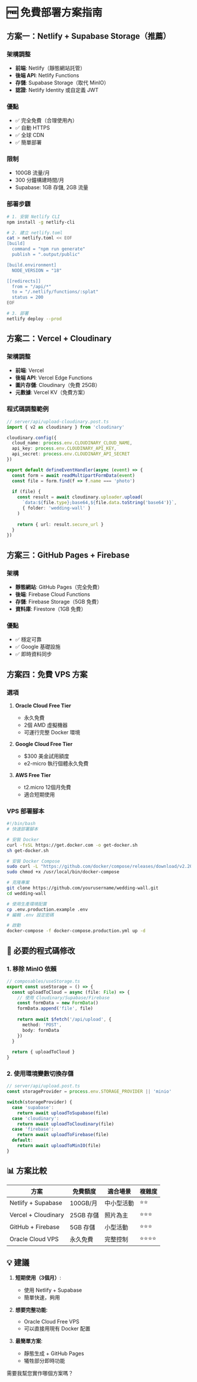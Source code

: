 # 🆓 免費部署方案指南

## 方案一：Netlify + Supabase Storage（推薦）

### 架構調整
- **前端**: Netlify（靜態網站託管）
- **後端 API**: Netlify Functions
- **存儲**: Supabase Storage（取代 MinIO）
- **認證**: Netlify Identity 或自定義 JWT

### 優點
- ✅ 完全免費（合理使用內）
- ✅ 自動 HTTPS
- ✅ 全球 CDN
- ✅ 簡單部署

### 限制
- 100GB 流量/月
- 300 分鐘構建時間/月
- Supabase: 1GB 存儲, 2GB 流量

### 部署步驟
```bash
# 1. 安裝 Netlify CLI
npm install -g netlify-cli

# 2. 建立 netlify.toml
cat > netlify.toml << EOF
[build]
  command = "npm run generate"
  publish = ".output/public"

[build.environment]
  NODE_VERSION = "18"

[[redirects]]
  from = "/api/*"
  to = "/.netlify/functions/:splat"
  status = 200
EOF

# 3. 部署
netlify deploy --prod
```

## 方案二：Vercel + Cloudinary

### 架構調整
- **前端**: Vercel
- **後端 API**: Vercel Edge Functions  
- **圖片存儲**: Cloudinary（免費 25GB）
- **元數據**: Vercel KV（免費方案）

### 程式碼調整範例

```typescript
// server/api/upload-cloudinary.post.ts
import { v2 as cloudinary } from 'cloudinary'

cloudinary.config({
  cloud_name: process.env.CLOUDINARY_CLOUD_NAME,
  api_key: process.env.CLOUDINARY_API_KEY,
  api_secret: process.env.CLOUDINARY_API_SECRET
})

export default defineEventHandler(async (event) => {
  const form = await readMultipartFormData(event)
  const file = form.find(f => f.name === 'photo')
  
  if (file) {
    const result = await cloudinary.uploader.upload(
      `data:${file.type};base64,${file.data.toString('base64')}`,
      { folder: 'wedding-wall' }
    )
    
    return { url: result.secure_url }
  }
})
```

## 方案三：GitHub Pages + Firebase

### 架構
- **靜態網站**: GitHub Pages（完全免費）
- **後端**: Firebase Cloud Functions
- **存儲**: Firebase Storage（5GB 免費）
- **資料庫**: Firestore（1GB 免費）

### 優點
- ✅ 穩定可靠
- ✅ Google 基礎設施
- ✅ 即時資料同步

## 方案四：免費 VPS 方案

### 選項
1. **Oracle Cloud Free Tier**
   - 永久免費
   - 2個 AMD 虛擬機器
   - 可運行完整 Docker 環境

2. **Google Cloud Free Tier** 
   - $300 美金試用額度
   - e2-micro 執行個體永久免費

3. **AWS Free Tier**
   - t2.micro 12個月免費
   - 適合短期使用

### VPS 部署腳本
```bash
#!/bin/bash
# 快速部署腳本

# 安裝 Docker
curl -fsSL https://get.docker.com -o get-docker.sh
sh get-docker.sh

# 安裝 Docker Compose
sudo curl -L "https://github.com/docker/compose/releases/download/v2.20.0/docker-compose-$(uname -s)-$(uname -m)" -o /usr/local/bin/docker-compose
sudo chmod +x /usr/local/bin/docker-compose

# 克隆專案
git clone https://github.com/yourusername/wedding-wall.git
cd wedding-wall

# 使用生產環境配置
cp .env.production.example .env
# 編輯 .env 設定密碼

# 啟動
docker-compose -f docker-compose.production.yml up -d
```

## 🔄 必要的程式碼修改

### 1. 移除 MinIO 依賴

```typescript
// composables/useStorage.ts
export const useStorage = () => {
  const uploadToCloud = async (file: File) => {
    // 使用 Cloudinary/Supabase/Firebase
    const formData = new FormData()
    formData.append('file', file)
    
    return await $fetch('/api/upload', {
      method: 'POST',
      body: formData
    })
  }
  
  return { uploadToCloud }
}
```

### 2. 使用環境變數切換存儲

```typescript
// server/api/upload.post.ts
const storageProvider = process.env.STORAGE_PROVIDER || 'minio'

switch(storageProvider) {
  case 'supabase':
    return await uploadToSupabase(file)
  case 'cloudinary':
    return await uploadToCloudinary(file)
  case 'firebase':
    return await uploadToFirebase(file)
  default:
    return await uploadToMinIO(file)
}
```

## 📊 方案比較

| 方案 | 免費額度 | 適合場景 | 複雜度 |
|------|----------|----------|--------|
| Netlify + Supabase | 100GB/月 | 中小型活動 | ⭐⭐ |
| Vercel + Cloudinary | 25GB 存儲 | 照片為主 | ⭐⭐⭐ |
| GitHub + Firebase | 5GB 存儲 | 小型活動 | ⭐⭐⭐ |
| Oracle Cloud VPS | 永久免費 | 完整控制 | ⭐⭐⭐⭐ |

## 💡 建議

1. **短期使用（3個月）**: 
   - 使用 Netlify + Supabase
   - 簡單快速，夠用

2. **想要完整功能**:
   - Oracle Cloud Free VPS
   - 可以直接用現有 Docker 配置

3. **最簡單方案**:
   - 靜態生成 + GitHub Pages
   - 犧牲部分即時功能

需要我幫您實作哪個方案嗎？